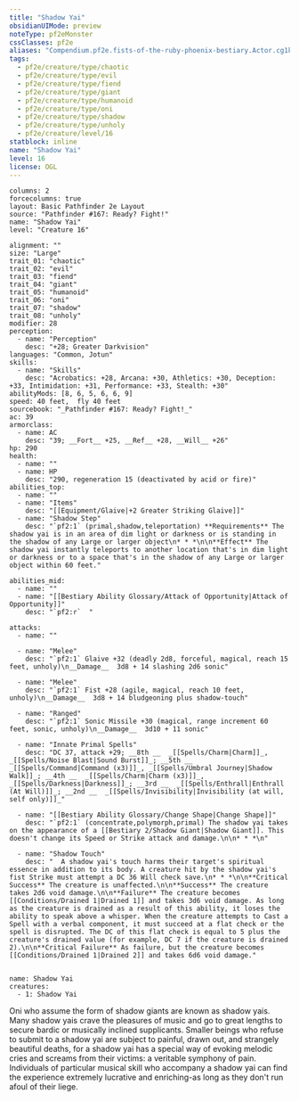 ```yaml
---
title: "Shadow Yai"
obsidianUIMode: preview
noteType: pf2eMonster
cssClasses: pf2e
aliases: "Compendium.pf2e.fists-of-the-ruby-phoenix-bestiary.Actor.cg1kQPO3FBSCFDVt" 
tags:
  - pf2e/creature/type/chaotic
  - pf2e/creature/type/evil
  - pf2e/creature/type/fiend
  - pf2e/creature/type/giant
  - pf2e/creature/type/humanoid
  - pf2e/creature/type/oni
  - pf2e/creature/type/shadow
  - pf2e/creature/type/unholy
  - pf2e/creature/level/16
statblock: inline
name: "Shadow Yai"
level: 16
license: OGL
---
```


```statblock
columns: 2
forcecolumns: true
layout: Basic Pathfinder 2e Layout
source: "Pathfinder #167: Ready? Fight!"
name: "Shadow Yai"
level: "Creature 16"

alignment: ""
size: "Large"
trait_01: "chaotic"
trait_02: "evil"
trait_03: "fiend"
trait_04: "giant"
trait_05: "humanoid"
trait_06: "oni"
trait_07: "shadow"
trait_08: "unholy"
modifier: 28
perception:
  - name: "Perception"
    desc: "+28; Greater Darkvision"
languages: "Common, Jotun"
skills:
  - name: "Skills"
    desc: "Acrobatics: +28, Arcana: +30, Athletics: +30, Deception: +33, Intimidation: +31, Performance: +33, Stealth: +30"
abilityMods: [8, 6, 5, 6, 6, 9]
speed: 40 feet,  fly 40 feet
sourcebook: "_Pathfinder #167: Ready? Fight!_"
ac: 39
armorclass:
  - name: AC
    desc: "39; __Fort__ +25, __Ref__ +28, __Will__ +26"
hp: 290
health:
  - name: ""
  - name: HP
    desc: "290, regeneration 15 (deactivated by acid or fire)"
abilities_top:
  - name: ""
  - name: "Items"
    desc: "[[Equipment/Glaive|+2 Greater Striking Glaive]]"
  - name: "Shadow Step"
    desc: "`pf2:1` (primal,shadow,teleportation) **Requirements** The shadow yai is in an area of dim light or darkness or is standing in the shadow of any Large or larger object\n* * *\n\n**Effect** The shadow yai instantly teleports to another location that's in dim light or darkness or to a space that's in the shadow of any Large or larger object within 60 feet."

abilities_mid:
  - name: ""
  - name: "[[Bestiary Ability Glossary/Attack of Opportunity|Attack of Opportunity]]"
    desc: "`pf2:r`  "

attacks:
  - name: ""

  - name: "Melee"
    desc: "`pf2:1` Glaive +32 (deadly 2d8, forceful, magical, reach 15 feet, unholy)\n__Damage__  3d8 + 14 slashing 2d6 sonic"

  - name: "Melee"
    desc: "`pf2:1` Fist +28 (agile, magical, reach 10 feet, unholy)\n__Damage__  3d8 + 14 bludgeoning plus shadow-touch"

  - name: "Ranged"
    desc: "`pf2:1` Sonic Missile +30 (magical, range increment 60 feet, sonic, unholy)\n__Damage__  3d10 + 11 sonic"

  - name: "Innate Primal Spells"
    desc: "DC 37, attack +29; __8th __  _[[Spells/Charm|Charm]]_, _[[Spells/Noise Blast|Sound Burst]]_; __5th __  _[[Spells/Command|Command (x3)]]_, _[[Spells/Umbral Journey|Shadow Walk]]_; __4th __  _[[Spells/Charm|Charm (x3)]]_, _[[Spells/Darkness|Darkness]]_; __3rd __  _[[Spells/Enthrall|Enthrall (At Will)]]_; __2nd __  _[[Spells/Invisibility|Invisibility (at will, self only)]]_"

  - name: "[[Bestiary Ability Glossary/Change Shape|Change Shape]]"
    desc: "`pf2:1` (concentrate,polymorph,primal) The shadow yai takes on the appearance of a [[Bestiary 2/Shadow Giant|Shadow Giant]]. This doesn't change its Speed or Strike attack and damage.\n\n* * *\n"

  - name: "Shadow Touch"
    desc: "  A shadow yai's touch harms their target's spiritual essence in addition to its body. A creature hit by the shadow yai's fist Strike must attempt a DC 36 Will check save.\n* * *\n\n**Critical Success** The creature is unaffected.\n\n**Success** The creature takes 2d6 void damage.\n\n**Failure** The creature becomes [[Conditions/Drained 1|Drained 1]] and takes 3d6 void damage. As long as the creature is drained as a result of this ability, it loses the ability to speak above a whisper. When the creature attempts to Cast a Spell with a verbal component, it must succeed at a flat check or the spell is disrupted. The DC of this flat check is equal to 5 plus the creature's drained value (for example, DC 7 if the creature is drained 2).\n\n**Critical Failure** As failure, but the creature becomes [[Conditions/Drained 1|Drained 2]] and takes 6d6 void damage."
 
```

```encounter-table
name: Shadow Yai
creatures:
  - 1: Shadow Yai
```



Oni who assume the form of shadow giants are known as shadow yais. Many shadow yais crave the pleasures of music and go to great lengths to secure bardic or musically inclined supplicants. Smaller beings who refuse to submit to a shadow yai are subject to painful, drawn out, and strangely beautiful deaths, for a shadow yai has a special way of evoking melodic cries and screams from their victims: a veritable symphony of pain. Individuals of particular musical skill who accompany a shadow yai can find the experience extremely lucrative and enriching-as long as they don't run afoul of their liege.
